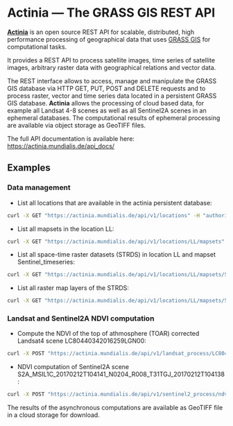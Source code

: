 # Actinia — The GRASS GIS REST API

**[Actinia](https://actinia.mundialis.de/)** is an open source REST API for scalable, distributed, high performance
processing of geographical data that uses [GRASS GIS](https://grass.osgeo.org/) for computational tasks.

It provides a REST API to process satellite images, time series of satellite images,
arbitrary raster data with geographical relations and vector data.

The REST interface allows to access, manage and manipulate the GRASS GIS
database via HTTP GET, PUT, POST and DELETE requests and to process raster, vector and
time series data located in a persistent GRASS GIS database.
**Actinia** allows the processing of cloud based data, for example all Landsat 4-8 scenes as well as all
Sentinel2A scenes in an ephemeral databases. The computational results of ephemeral processing
are available via object storage as GeoTIFF files.

The full API documentation is available here: https://actinia.mundialis.de/api_docs/

## Examples

### Data management

* List all locations that are available in the actinia persistent database:

```bash
curl -X GET "https://actinia.mundialis.de/api/v1/locations" -H "authorization: Basic …"
```

* List all mapsets in the location LL:

```bash
curl -X GET "https://actinia.mundialis.de/api/v1/locations/LL/mapsets" -H "authorization: Basic …"
```

* List all space-time raster datasets (STRDS) in location LL and mapset Sentinel_timeseries:

```bash
curl -X GET "https://actinia.mundialis.de/api/v1/locations/LL/mapsets/Sentinel_timeseries/strds" -H "authorization: Basic …"
```

* List all raster map layers of the STRDS:

```bash
curl -X GET "https://actinia.mundialis.de/api/v1/locations/LL/mapsets/Sentinel_timeseries/strds/S2A_B04/raster_layers" -H "authorization: Basic …"
```

### Landsat and Sentinel2A NDVI computation

* Compute the NDVI of the top of athmosphere (TOAR) corrected Landsat4 scene LC80440342016259LGN00:

```bash
curl -X POST "https://actinia.mundialis.de/api/v1/landsat_process/LC80440342016259LGN00/TOAR/NDVI" -H "authorization: Basic …"
```

* NDVI computation of Sentinel2A scene S2A_MSIL1C_20170212T104141_N0204_R008_T31TGJ_20170212T104138:

```bash
curl -X POST "https://actinia.mundialis.de/api/v1/sentinel2_process/ndvi/S2A_MSIL1C_20170212T104141_N0204_R008_T31TGJ_20170212T104138" -H "authorization: Basic …"
```

The results of the asynchronous computations are available as GeoTIFF file in a cloud storage for download.
